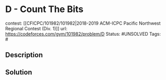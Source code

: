 # D - Count The Bits

contest: [[CFICPC/101982/101982|2018-2019 ACM-ICPC Pacific Northwest Regional Contest (Div. 1)]]
url: https://codeforces.com/gym/101982/problem/D
Status: #UNSOLVED
Tags: #

## Description

## Solution


